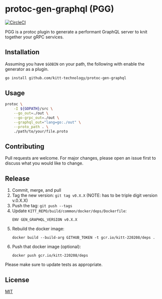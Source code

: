 # protoc-gen-graphql (PGG)
[![CircleCI](https://circleci.com/gh/kitt-technology/protoc-gen-graphql.svg?style=svg)](https://circleci.com/gh/kitt-technology/protoc-gen-graphql)

PGG is a protoc plugin to generate a performant GraphQL server to knit together your gRPC services.

## Installation

Assuming you have `$GOBIN` on your path, the following with enable the generator as a plugin.

```bash
go install github.com/kitt-technology/protoc-gen-graphql
```

## Usage

```bash
protoc \
	-I ${GOPATH}/src \
	--go_out=./out \
	--go-grpc_out=./out \
	--graphql_out="lang=go:./out" \
	--proto_path . \
	./path/to/your/file.proto
```

## Contributing
Pull requests are welcome. For major changes, please open an issue first to discuss what you would like to change.


## Release

1. Commit, merge, and pull
2. Tag the new version: `git tag v0.X.X` (NOTE: has to be triple digit version v.0.X.X)
3. Push the tag: `git push --tags`
4. Update `KITT_REPO/build/common/docker/deps/Dockerfile`:
   ```
   ENV GEN_GRAPHQL_VERSION v0.X.X
   ```
5. Rebuild the docker image:
   ```
   docker build --build-arg GITHUB_TOKEN -t gcr.io/kitt-220208/deps .
   ```
6. Push that docker image (optional):
   ```
   docker push gcr.io/kitt-220208/deps
   ```

Please make sure to update tests as appropriate.

## License
[MIT](https://choosealicense.com/licenses/mit/)
